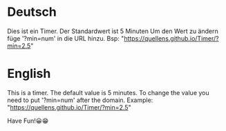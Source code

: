 # Deutsch
Dies ist ein Timer. 
Der Standardwert ist 5 Minuten
Um den Wert zu ändern füge '?min=num' in die URL hinzu. 
Bsp: "https://quellens.github.io/Timer/?min=2.5"

# English
This is a timer. The default value is 5 minutes.
To change the value you need to put '?min=num' after the domain.
Example: "https://quellens.github.io/Timer/?min=2.5"

Have Fun!😀😁
